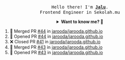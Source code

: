 <p align="center">
  <br />
  <samp>
    Hello there! I'm
    <b
      ><a
        rel="nofollow noopener noreferrer"
        target="_blank"
        href="https://jaluwibowo.id"
        >Jalu</a
      ></b
    >. <br />Frontend Engineer in Sekolah.mu<br />
  </samp>
</p>

<details align="center">
  <summary>
    <b>Want to know me? 🤔</b>
  </summary>
  <samp>
  <b><h2 style="color:#228B22"> 👇 L E T ' S &nbsp; G O 👇 </h2></b>

  <div style="display: flex; align-items: center;">
    <img src="https://raw.githubusercontent.com/jarooda/jarooda/main/assets/line-md--linkedin.svg" alt="linkedin logo">
    <a
      rel="nofollow noopener noreferrer"
      target="_blank"
      href="https://www.linkedin.com/in/jaluwibowoaji/">
      Jalu Wibowo Aji
    </a>
  </div>

  <div style="display: flex; align-items: center;">
    <img src="https://raw.githubusercontent.com/jarooda/jarooda/main/assets/line-md--twitter-x-alt.svg" alt="x logo">
    <a
      rel="nofollow noopener noreferrer"
      target="_blank"
      href="https://x.com/jaluwibowoaji">
      @jaluwibowo
    </a>
  </div>

  <div style="display: flex; align-items: center;">
    <img src="https://raw.githubusercontent.com/jarooda/jarooda/main/assets/line-md--email.svg" alt="email logo">
    <a
      rel="nofollow noopener noreferrer"
      target="_blank"
      href="https://www.jaluwibowo.id/#contactme">
      me@jaluwibowo.id
    </a>
  </div>
  </samp>
</details>

<!--START_SECTION:activity-->
1. 🎉 Merged PR [#44](https://github.com/jarooda/jarooda.github.io/pull/44) in [jarooda/jarooda.github.io](https://github.com/jarooda/jarooda.github.io)
2. 💪 Opened PR [#44](https://github.com/jarooda/jarooda.github.io/pull/44) in [jarooda/jarooda.github.io](https://github.com/jarooda/jarooda.github.io)
3. ❌ Closed PR [#41](https://github.com/jarooda/jarooda.github.io/pull/41) in [jarooda/jarooda.github.io](https://github.com/jarooda/jarooda.github.io)
4. 🎉 Merged PR [#43](https://github.com/jarooda/jarooda.github.io/pull/43) in [jarooda/jarooda.github.io](https://github.com/jarooda/jarooda.github.io)
5. 💪 Opened PR [#43](https://github.com/jarooda/jarooda.github.io/pull/43) in [jarooda/jarooda.github.io](https://github.com/jarooda/jarooda.github.io)
<!--END_SECTION:activity-->
